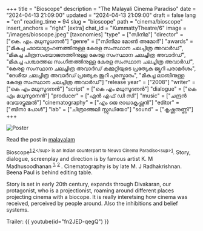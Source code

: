 +++
title = "Bioscope"
description = "The Malayali Cinema Paradiso"
date = "2024-04-13 21:09:00"
updated = "2024-04-13 21:09:00"
draft = false
lang = "en"
reading_time = 94
slug = "bioscope"
path = "cinema/bioscope"
insert_anchors = "right"
[extra]
chat_id = "KummattyTheatre/6"
image = "/images/bioscope.jpeg"
[taxonomies]
    "type" = ["സിനിമ"]
    "director" = ["കെ. എം. മധുസൂധനൻ"]
    "genre" = ["സിനിമാ മോൺ അമോർ"]
    "awards" = ["മികച്ച ഛായാഗ്രഹണത്തിനുള്ള കേരള സംസ്ഥാന ചലച്ചിത്ര അവാർഡ്", "മികച്ച ചിത്രസം‌യോജനത്തിനുള്ള കേരള സംസ്ഥാന ചലച്ചിത്ര അവാർഡ്", "മികച്ച പശ്ചാത്തല സംഗീതത്തിനുള്ള കേരള സംസ്ഥാന ചലച്ചിത്ര അവാർഡ്", "കേരള സംസ്ഥാന ചലച്ചിത്ര അവാർഡ് കമ്മറ്റിയുടെ പ്രത്യേക ജ്യൂറി പരാമര്‍ശം", "ദേശീയ ചലച്ചിത്ര അവാർഡ്  പ്രത്യേക ജൂറി പുരസ്കാരം", "മികച്ച ലാബിനുള്ള കേരള സംസ്ഥാന ചലച്ചിത്ര അവാർഡ്"]
    "release year" = ["2008"]
    "writer" = ["കെ എം മധുസൂദനൻ"]
    "script" = ["കെ എം മധുസൂദനൻ"]
    "dialogue" = ["കെ എം മധുസൂദനൻ"]
    "producer" = ["എൻ എഫ് ഡി സി"]
    "music" = ["ചന്ദ്രന്‍ വേയാട്ടുമ്മൽ"]
    "cinematography" = ["എം ജെ രാധാകൃഷ്ണൻ"]
    "editor" = ["ബീനാ പോൾ"]
    "lab" = ["ചിത്രാഞ്ജലി സ്റ്റുഡിയോ"]
    "sound" = ["കൃഷ്ണനുണ്ണി"]
+++

![Poster](/images/bioscope.jpeg)

Read the post in [malayalam](@/2024-04-09-ബയോസ്കോപ്പ്.md)


Bioscope<sup>[1]((https://letterboxd.com/film/bioscope/)),[2](https://en.wikipedia.org/wiki/Bioscope_(2008_film))</sup> is an Indian counterpart to Neuvo Cinema Paradiso<sup>[1](https://letterboxd.com/film/cinema-paradiso/)</sup>. Story, dialogue, screenplay and direction is by famous artist K. M Madhusoodhanan <sup>[1](https://en.wikipedia.org/wiki/K._M._Madhusudhanan), [2](https://www.madhusudhananstudio.com/) </sup>. Cinematography is by late M. J Radhakrishnan. Beena Paul is behind editing table.


Story is set in early 20th century, expands through Divakaran, our protagonist, who is a projectionist, roaming around different places projecting cinema with a biocope. It is really interetsing how cinema was received, perceived by people around. Also the inhibitions and belief systems.

Trailer: {{ youtube(id="fn2JED-qegQ") }}